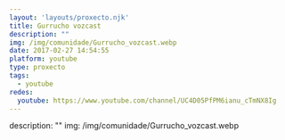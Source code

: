 ```yaml
---
layout: 'layouts/proxecto.njk'
title: Gurrucho vozcast
description: ""
img: /img/comunidade/Gurrucho_vozcast.webp
date: 2017-02-27 14:54:55
platform: youtube
type: proxecto
tags:
  - youtube
redes:
  youtube: https://www.youtube.com/channel/UC4D05PfPM6ianu_cTmNX8Ig
---
```

description: ""
img: /img/comunidade/Gurrucho_vozcast.webp
